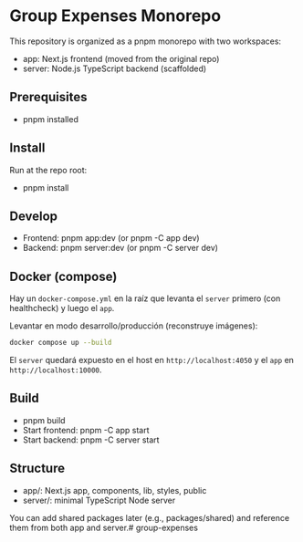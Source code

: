 # Group Expenses Monorepo

This repository is organized as a pnpm monorepo with two workspaces:

- app: Next.js frontend (moved from the original repo)
- server: Node.js TypeScript backend (scaffolded)

## Prerequisites

- pnpm installed

## Install

Run at the repo root:

- pnpm install

## Develop

- Frontend: pnpm app:dev (or pnpm -C app dev)
- Backend: pnpm server:dev (or pnpm -C server dev)

## Docker (compose)

Hay un `docker-compose.yml` en la raíz que levanta el `server` primero (con healthcheck) y luego el `app`.

Levantar en modo desarrollo/producción (reconstruye imágenes):

```bash
docker compose up --build
```

El `server` quedará expuesto en el host en `http://localhost:4050` y el `app` en `http://localhost:10000`.


## Build

- pnpm build
- Start frontend: pnpm -C app start
- Start backend: pnpm -C server start

## Structure

- app/: Next.js app, components, lib, styles, public
- server/: minimal TypeScript Node server

You can add shared packages later (e.g., packages/shared) and reference them from both app and server.# group-expenses